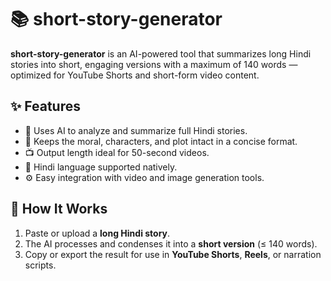 # 📚 short-story-generator

**short-story-generator** is an AI-powered tool that summarizes long Hindi stories into short, engaging versions with a maximum of 140 words — optimized for YouTube Shorts and short-form video content.

## ✨ Features

- 🧠 Uses AI to analyze and summarize full Hindi stories.
- 🎯 Keeps the moral, characters, and plot intact in a concise format.
- 📺 Output length ideal for 50-second videos.
- 💬 Hindi language supported natively.
- ⚙️ Easy integration with video and image generation tools.

## 🚀 How It Works

1. Paste or upload a **long Hindi story**.
2. The AI processes and condenses it into a **short version** (≤ 140 words).
3. Copy or export the result for use in **YouTube Shorts**, **Reels**, or narration scripts.